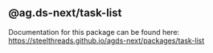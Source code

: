 ## @ag.ds-next/task-list

Documentation for this package can be found here: https://steelthreads.github.io/agds-next/packages/task-list
